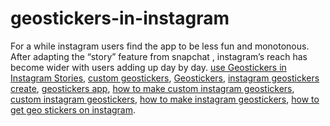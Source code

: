 # geostickers-in-instagram

For a while  instagram users find the app to be less fun and monotonous. After adapting the “story” feature from snapchat , instagram’s reach has become wider with users adding up day by day.
[use Geostickers in Instagram Stories](https://geekeasier.com/geostickers-in-instagram-stories-on-iphone-or-ipad/4798/),
[custom geostickers](https://geekeasier.com/geostickers-in-instagram-stories-on-iphone-or-ipad/4798/),
[Geostickers](https://geekeasier.com/geostickers-in-instagram-stories-on-iphone-or-ipad/4798/),
[instagram geostickers create](https://geekeasier.com/geostickers-in-instagram-stories-on-iphone-or-ipad/4798/),
[geostickers app](https://geekeasier.com/geostickers-in-instagram-stories-on-iphone-or-ipad/4798/),
[how to make custom instagram geostickers](https://geekeasier.com/geostickers-in-instagram-stories-on-iphone-or-ipad/4798/),
[custom instagram geostickers](https://geekeasier.com/geostickers-in-instagram-stories-on-iphone-or-ipad/4798/),
[how to make instagram geostickers](https://geekeasier.com/geostickers-in-instagram-stories-on-iphone-or-ipad/4798/),
[how to get geo stickers on instagram](https://geekeasier.com/geostickers-in-instagram-stories-on-iphone-or-ipad/4798/).
